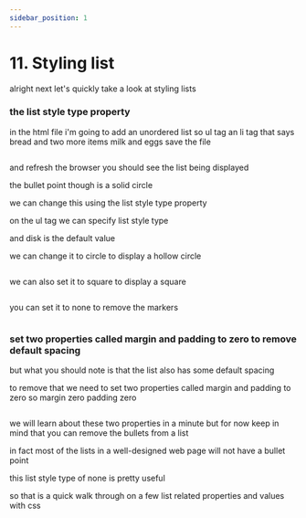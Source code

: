 ```yaml
---
sidebar_position: 1
---
```


# 11. Styling list

alright next let's quickly take a look
at styling lists

### the list style type property

in the html file i'm going to add
an unordered list so ul tag
an li tag that says bread and two more items
milk and eggs save the file

```html

```

and refresh the browser
you should see the list being displayed

the bullet point though is a solid
circle


we can change this using the list style type property

on the ul tag we can specify list style type

and disk is the default value

we can change it to circle
to display a hollow circle

```css

```

we can also set it to square
to display a square

```css

```

you can set it to none
to remove the markers

```css

```

### set two properties called margin and padding to zero to remove default spacing

but what you should note is that the list also has some default spacing

to remove that we need to set two properties called margin and padding to
zero so margin zero padding zero

```css

```

we will learn about these two properties in a minute but for now keep in mind that you can remove the bullets from a
list

in fact most of the lists in a well-designed web page will not have a
bullet point

this list style type of none is pretty useful

so that is a quick walk through on a few list related properties and values with
css
